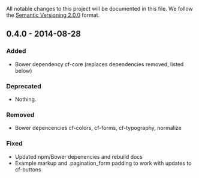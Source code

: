 All notable changes to this project will be documented in this file.
We follow the [Semantic Versioning 2.0.0](http://semver.org/) format.


## 0.4.0 - 2014-08-28

### Added
- Bower dependency cf-core (replaces dependencies removed, listed below)

### Deprecated
- Nothing.

### Removed
- Bower depencencies cf-colors, cf-forms, cf-typography, normalize

### Fixed
- Updated npm/Bower depenencies and rebuild docs
- Example markup and .pagination_form padding to work with updates to cf-buttons
